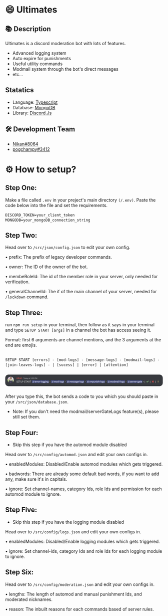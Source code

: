 <h1>😄 Ultimates</h1>

## 📚 Description

Ultimates is a discord moderation bot with lots of features.

-    Advanced logging system
-    Auto expire for punishments
-    Useful utility commands
-    Modmail system through the bot's direct messages
-    etc...

## Statatics

-    Language: [Typescript](https://www.typescriptlang.org/)
-    Database: [MongoDB](https://www.mongodb.com/)
-    Library: [Discord.Js](https://discord.js.org)

## 🛠 Development Team

-    [Nikan#8064](https://discord.com/users/757268659239518329)
-    [pogchampy#3412](https://discord.com/users/837306535813054464)

<h1>⚙️ How to setup?</h1>

## Step One:

Make a file called `.env` in your preject's main directory `(/.env)`. Paste the code below into the file and set the requirements.

```
DISCORD_TOKEN=your_client_token
MONGODB=your_mongoDB_connection_string
```

## Step Two:

Head over to `/src/json/config.json` to edit your own config.

• prefix: The prefix of legacy developer commands.

• owner: The ID of the owner of the bot.

• membeRoleId: The id of the member role in your server, only needed for verification.

• generalChannelId: The if of the main channel of your server, needed for `/lockdown` command.

## Step Three:

run `npm run setup` in your terminal, then follow as it says in your terminal and type `SETUP START [args]` in a channel the bot has access seeing it.

Format: first 6 arguments are channel mentions, and the 3 arguments at the end are emojis.

```

SETUP START [errors] - [mod-logs] - [message-logs] - [modmail-logs] - [join-leaves-logs] - | [sucess] | [error] | [attention]

```

<img src="assets/examples/setup-1.png" width="1000" align="center" style="border-radius: 10px; margin:10px 0px"/>

After you type this, the bot sends a code to you which you should paste in your `/src/json/database.json`.

-    Note: If you don't need the modmail/serverGateLogs feature(s), please still set them.

## Step Four:

-    Skip this step if you have the automod module disabled

Head over to `/src/config/automod.json` and edit your own configs in.

• enabledModules: Disabled/Enable automod modules which gets triggered.

• badwords: There are already some default bad words, if you want to add any, make sure it's in capitals.

• ignore: Set channel-names, category Ids, role Ids and permission for each automod module to ignore.

## Step Five:

-    Skip this step if you have the logging module disabled

Head over to `/src/config/logs.json` and edit your own configs in.

• enabledModules: Disabled/Enable logging modules which gets triggered.

• ignore: Set channel-ids, category Ids and role Ids for each logging module to ignore.

## Step Six:

Head over to `/src/config/moderation.json` and edit your own configs in.

• lengths: The length of automod and manual punishment Ids, and moderated nicknames.

• reason: The inbuilt reasons for each commands based of server rules.

